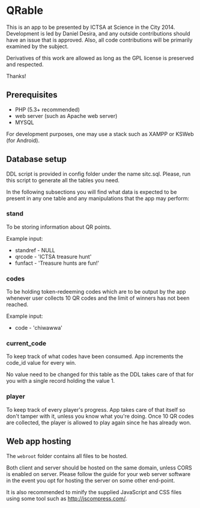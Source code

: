 QRable
======

This is an app to be presented by ICTSA at Science in the City 2014. 
Development is led by Daniel Desira, and any outside contributions should 
have an issue that is approved. Also, all code contributions will be 
primarily examined by the subject.

Derivatives of this work are allowed as long as the GPL license is preserved 
and respected.

Thanks!

## Prerequisites

* PHP (5.3+ recommended)
* web server (such as Apache web server)
* MYSQL

For development purposes, one may use a stack such as XAMPP or KSWeb (for Android).

## Database setup

DDL script is provided in config folder under the name sitc.sql. Please, run 
this script to generate all the tables you need.

In the following subsections you will find what data is expected to be present 
in any one table and any manipulations that the app may perform:

### stand

To be storing information about QR points.

Example input:

* standref - NULL
* qrcode - 'ICTSA treasure hunt'
* funfact - 'Treasure hunts are fun!'

### codes

To be holding token-redeeming codes which are to be output by the app whenever 
user collects 10 QR codes and the limit of winners has not been reached.

Example input:

* code - 'chiwawwa'

### current_code

To keep track of what codes have been consumed. App increments the code_id value 
for every win.

No value need to be changed for this table as the DDL takes care of that for you 
with a single record holding the value 1.

### player

To keep track of every player's progress. App takes care of that itself so don't 
tamper with it, unless you know what you're doing. Once 10 QR codes are collected, 
the player is allowed to play again since he has already won.

## Web app hosting

The `` webroot `` folder contains all files to be hosted.

Both client and server should be hosted on the same domain, unless CORS is enabled 
on server. Please follow the guide for your web server software in the event you 
opt for hosting the server on some other end-point.

It is also recommended to minify the supplied JavaScript and CSS files using some 
tool such as http://jscompress.com/.
